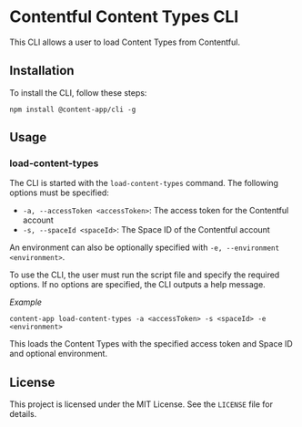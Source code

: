 # Contentful Content Types CLI

This CLI allows a user to load Content Types from Contentful.

## Installation

To install the CLI, follow these steps:

`npm install @content-app/cli -g`

## Usage

### load-content-types

The CLI is started with the `load-content-types` command. The following options must be specified:

- `-a, --accessToken <accessToken>`: The access token for the Contentful account
- `-s, --spaceId <spaceId>`: The Space ID of the Contentful account

An environment can also be optionally specified with `-e, --environment <environment>`.

To use the CLI, the user must run the script file and specify the required options. If no options are specified, the CLI outputs a help message.

 *Example*

`content-app load-content-types -a <accessToken> -s <spaceId> -e <environment>`

This loads the Content Types with the specified access token and Space ID and optional environment.

## License

This project is licensed under the MIT License. See the `LICENSE` file for details.
